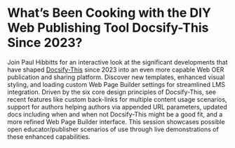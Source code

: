# What’s Been Cooking with the DIY Web Publishing Tool Docsify-This Since 2023?

Join Paul Hibbitts for an interactive look at the significant developments that have shaped [Docsify-This](https://docsify-this.net) since 2023 into an even more capable Web OER publication and sharing platform. Discover new templates, enhanced visual styling, and loading custom Web Page Builder settings for streamlined LMS integration. Driven by the six core design principles of Docsify-This, see recent features like custom back-links for multiple content usage scenarios, support for authors helping authors via appended URL parameters, updated docs including when and when not Docsify-This might be a good fit, and a more refined Web Page Builder interface. This session showcases possible open educator/publisher scenarios of use through live demonstrations of these enhanced capabilities.
